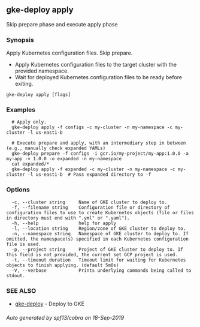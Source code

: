 ## gke-deploy apply

Skip prepare phase and execute apply phase

### Synopsis

Apply Kubernetes configuration files. Skip prepare.

- Apply Kubernetes configuration files to the target cluster with the provided namespace.
- Wait for deployed Kubernetes configuration files to be ready before exiting.


```
gke-deploy apply [flags]
```

### Examples

```
  # Apply only.
  gke-deploy apply -f configs -c my-cluster -n my-namespace -c my-cluster -l us-east1-b

  # Execute prepare and apply, with an intermediary step in between (e.g., manually check expanded YAMLs)
  gke-deploy prepare -f configs -i gcr.io/my-project/my-app:1.0.0 -a my-app -v 1.0.0 -o expanded -n my-namespace
  cat expanded/*
  gke-deploy apply -f expanded -c my-cluster -n my-namespace -c my-cluster -l us-east1-b  # Pass expanded directory to -f
```

### Options

```
  -c, --cluster string     Name of GKE cluster to deploy to.
  -f, --filename string    Configuration file or directory of configuration files to use to create Kubernetes objects (file or files in directory must end with ".yml" or ".yaml").
  -h, --help               help for apply
  -l, --location string    Region/zone of GKE cluster to deploy to.
  -n, --namespace string   Namespace of GKE cluster to deploy to. If omitted, the namespace(s) specified in each Kubernetes configuration file is used.
  -p, --project string     Project of GKE cluster to deploy to. If this field is not provided, the current set GCP project is used.
  -t, --timeout duration   Timeout limit for waiting for Kubernetes objects to finish applying. (default 5m0s)
  -V, --verbose            Prints underlying commands being called to stdout.
```

### SEE ALSO

* [gke-deploy](gke-deploy.md)	 - Deploy to GKE

###### Auto generated by spf13/cobra on 18-Sep-2019
